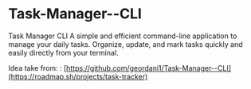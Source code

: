 # Task-Manager--CLI

Task Manager CLI
A simple and efficient command-line application to manage your daily tasks. Organize, update, and mark tasks quickly and easily directly from your terminal.

Idea take from:
: [https://github.com/geordani1/Task-Manager--CLI](https://roadmap.sh/projects/task-tracker)
